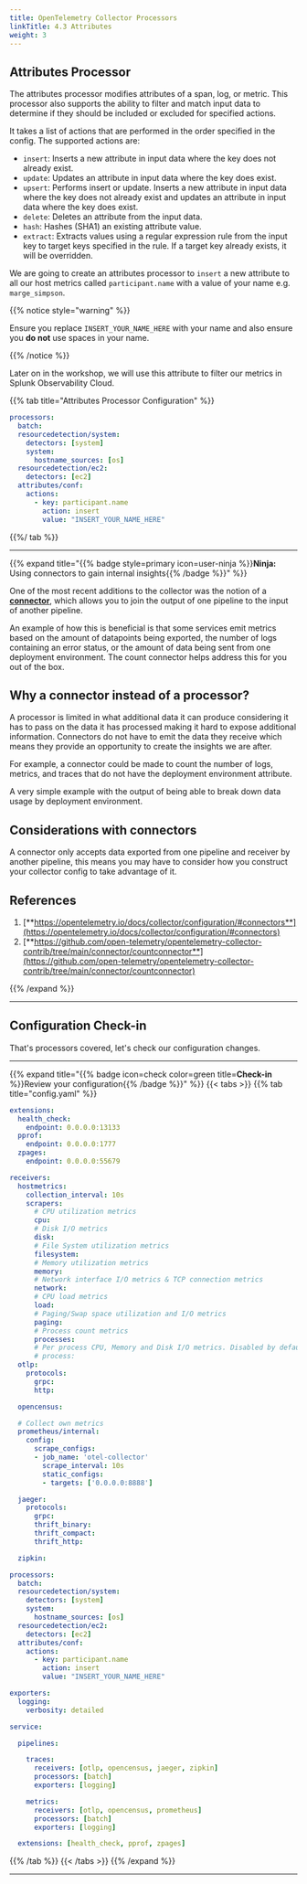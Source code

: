 ```yaml
---
title: OpenTelemetry Collector Processors
linkTitle: 4.3 Attributes
weight: 3
---
```


## Attributes Processor

The attributes processor modifies attributes of a span, log, or metric. This processor also supports the ability to filter and match input data to determine if they should be included or excluded for specified actions.

It takes a list of actions that are performed in the order specified in the config. The supported actions are:

- `insert`: Inserts a new attribute in input data where the key does not already exist.
- `update`: Updates an attribute in input data where the key does exist.
- `upsert`: Performs insert or update. Inserts a new attribute in input data where the key does not already exist and updates an attribute in input data where the key does exist.
- `delete`: Deletes an attribute from the input data.
- `hash`: Hashes (SHA1) an existing attribute value.
- `extract`: Extracts values using a regular expression rule from the input key to target keys specified in the rule. If a target key already exists, it will be overridden.

We are going to create an attributes processor to `insert` a new attribute to all our host metrics called `participant.name` with a value of your name e.g. `marge_simpson`.

{{% notice style="warning" %}}

Ensure you replace `INSERT_YOUR_NAME_HERE` with your name and also ensure you **do not** use spaces in your name.

{{% /notice %}}

Later on in the workshop, we will use this attribute to filter our metrics in Splunk Observability Cloud.

{{% tab title="Attributes Processor Configuration" %}}

``` yaml {hl_lines="9-13"}
processors:
  batch:
  resourcedetection/system:
    detectors: [system]
    system:
      hostname_sources: [os]
  resourcedetection/ec2:
    detectors: [ec2]
  attributes/conf:
    actions:
      - key: participant.name
        action: insert
        value: "INSERT_YOUR_NAME_HERE"
```

{{%/ tab %}}

---

{{% expand title="{{% badge style=primary icon=user-ninja %}}**Ninja:** Using connectors to gain internal insights{{% /badge %}}" %}}

One of the most recent additions to the collector was the notion of a [**connector**](https://opentelemetry.io/docs/collector/configuration/#connectors), which allows you to join the output of one pipeline to the input of another pipeline.

An example of how this is beneficial is that some services emit metrics based on the amount of datapoints being exported, the number of logs containing an error status,
or the amount of data being sent from one deployment environment. The count connector helps address this for you out of the box.

## Why a connector instead of a processor?

A processor is limited in what additional data it can produce considering it has to pass on the data it has processed making it hard to expose additional information. Connectors do not have to emit the data they receive which means they provide an opportunity to create the insights we are after.

For example, a connector could be made to count the number of logs, metrics, and traces that do not have the deployment environment attribute.

A very simple example with the output of being able to break down data usage by deployment environment.

## Considerations with connectors

A connector only accepts data exported from one pipeline and receiver by another pipeline, this means you may have to consider how you construct your collector config to take advantage of it.

## References

1. [**https://opentelemetry.io/docs/collector/configuration/#connectors**](https://opentelemetry.io/docs/collector/configuration/#connectors)
2. [**https://github.com/open-telemetry/opentelemetry-collector-contrib/tree/main/connector/countconnector**](https://github.com/open-telemetry/opentelemetry-collector-contrib/tree/main/connector/countconnector)

{{% /expand %}}

---

## Configuration Check-in

That's processors covered, let's check our configuration changes.

---

{{% expand title="{{% badge icon=check color=green title=**Check-in** %}}Review your configuration{{% /badge %}}" %}}
{{< tabs >}}
{{% tab title="config.yaml" %}}

```yaml {lineNos="table" wrap="true" hl_lines="58-68"}
extensions:
  health_check:
    endpoint: 0.0.0.0:13133
  pprof:
    endpoint: 0.0.0.0:1777
  zpages:
    endpoint: 0.0.0.0:55679

receivers:
  hostmetrics:
    collection_interval: 10s
    scrapers:
      # CPU utilization metrics
      cpu:
      # Disk I/O metrics
      disk:
      # File System utilization metrics
      filesystem:
      # Memory utilization metrics
      memory:
      # Network interface I/O metrics & TCP connection metrics
      network:
      # CPU load metrics
      load:
      # Paging/Swap space utilization and I/O metrics
      paging:
      # Process count metrics
      processes:
      # Per process CPU, Memory and Disk I/O metrics. Disabled by default.
      # process:
  otlp:
    protocols:
      grpc:
      http:

  opencensus:

  # Collect own metrics
  prometheus/internal:
    config:
      scrape_configs:
      - job_name: 'otel-collector'
        scrape_interval: 10s
        static_configs:
        - targets: ['0.0.0.0:8888']

  jaeger:
    protocols:
      grpc:
      thrift_binary:
      thrift_compact:
      thrift_http:

  zipkin:

processors:
  batch:
  resourcedetection/system:
    detectors: [system]
    system:
      hostname_sources: [os]
  resourcedetection/ec2:
    detectors: [ec2]
  attributes/conf:
    actions:
      - key: participant.name
        action: insert
        value: "INSERT_YOUR_NAME_HERE"

exporters:
  logging:
    verbosity: detailed

service:

  pipelines:

    traces:
      receivers: [otlp, opencensus, jaeger, zipkin]
      processors: [batch]
      exporters: [logging]

    metrics:
      receivers: [otlp, opencensus, prometheus]
      processors: [batch]
      exporters: [logging]

  extensions: [health_check, pprof, zpages]
```

{{% /tab %}}
{{< /tabs >}}
{{% /expand %}}

---
